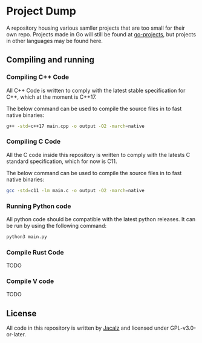 # Project Dump
A repository housing various samller projects that are too small for their own repo. Projects made in Go will still be found at [go-projects](https://github.com/Jacalz/go-projects), but projects in other languages may be found here.

## Compiling and running

### Compiling C++ Code
All C++ Code is written to comply with the latest stable specification for C++, which at the moment is C++17.

The below command can be used to compile the source files in to fast native binaries:
```bash
g++ -std=c++17 main.cpp -o output -O2 -march=native
```

### Compiling C Code
All the C code inside this repository is written to comply with the latests C standard specification, which for now is C11.

The below command can be used to compile the source files in to fast native binaries:
```bash
gcc -std=c11 -lm main.c -o output -O2 -march=native
```

### Running Python code
All python code should be compatible with the latest python releases. It can be run by using the following command:
```bash
python3 main.py
```

### Compile Rust Code
TODO

### Compile V code
TODO

## License
All code in this repository is written by [Jacalz](https://github.com/Jacalz) and licensed under GPL-v3.0-or-later.
